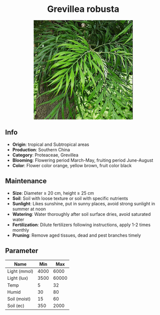 <h1 align='center'>Grevillea robusta</h1>
<p align="center">
    <img 
        align='center'
        width='320'
        src="../images/grevillea robusta.png" 
        alt='Grevillea robusta' />
</p>

## Info

 - **Origin**: tropical and Subtropical areas
 - **Production**: Southern China
 - **Category**: Proteaceae, Grevillea
 - **Blooming**: Flowering period March-May, fruiting period June-August
 - **Color**: Flower color orange, yellow brown, fruit color black

## Maintenance

 - **Size**: Diameter ≥ 20 cm, height ≥ 25 cm
 - **Soil**: Soil with loose texture or soil with specific nutrients
 - **Sunlight**: Likes sunshine, put in sunny places, avoid strong sunlight in summer at noon
 - **Watering**: Water thoroughly after soil surface dries, avoid saturated water
 - **Fertilization**: Dilute fertilizers following instructions, apply 1-2 times monthly
 - **Pruning**: Remove aged tissues, dead and pest branches timely

## Parameter

| Name         | Min  | Max   |
|--------------|------|-------|
| Light (mmol) | 4000 | 6000  |
| Light (lux)  | 3500 | 60000 |
| Temp         | 5    | 32    |
| Humid        | 30   | 80    |
| Soil (moist) | 15   | 60    |
| Soil (ec)    | 350  | 2000  |